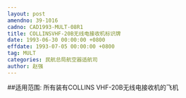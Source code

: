 ```yaml
---
layout: post
amendno: 39-1016
cadno: CAD1993-MULT-08R1
title: COLLINSVHF-20B无线电接收机标识牌
date: 1993-06-30 00:00:00 +0800
effdate: 1993-07-05 00:00:00 +0800
tag: MULT
categories: 民航总局航空器适航司
author: 赵强
---
```


##适用范围:
所有装有COLLINS VHF-20B无线电接收机的飞机

